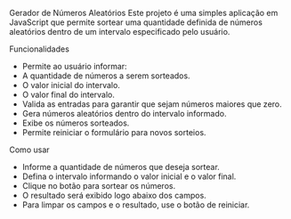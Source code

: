 Gerador de Números Aleatórios
Este projeto é uma simples aplicação em JavaScript que permite sortear uma quantidade definida de números aleatórios dentro de um intervalo especificado pelo usuário.

Funcionalidades

- Permite ao usuário informar:
- A quantidade de números a serem sorteados.
- O valor inicial do intervalo.
- O valor final do intervalo.
- Valida as entradas para garantir que sejam números maiores que zero.
- Gera números aleatórios dentro do intervalo informado.
- Exibe os números sorteados.
- Permite reiniciar o formulário para novos sorteios.

Como usar

- Informe a quantidade de números que deseja sortear.
- Defina o intervalo informando o valor inicial e o valor final.
- Clique no botão para sortear os números.
- O resultado será exibido logo abaixo dos campos.
- Para limpar os campos e o resultado, use o botão de reiniciar.
